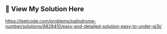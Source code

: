 ## 🔗 View My Solution Here
https://leetcode.com/problems/palindrome-number/solutions/6828410/easy-and-detailed-solution-easy-to-under-qj3i/
